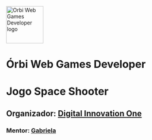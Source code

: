 <img src="https://hermes.digitalinnovation.one/tracks/5a0ef2bf-8cca-4be7-b506-3945fbb8f1d4.png" alt="Orbi Web Games Developer logo" style="height: 100px; width: 100px">

# Órbi Web Games Developer

# Jogo Space Shooter

## Organizador: [Digital Innovation One](https://web.dio.me/home)
### Mentor: [Gabriela](https://github.com/SpruceGabriela/space-shooter-dio)
